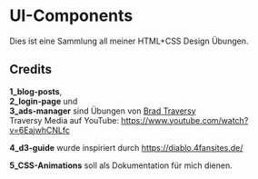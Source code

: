 # UI-Components
Dies ist eine Sammlung all meiner HTML+CSS Design Übungen.

## Credits
**1_blog-posts**,<br>
**2_login-page** und<br>
**3_ads-manager** sind Übungen von [Brad Traversy](https://github.com/bradtraversy)<br>Traversy Media auf YouTube: <https://www.youtube.com/watch?v=6EajwhCNLfc>

**4_d3-guide** wurde inspiriert durch <https://diablo.4fansites.de/>

**5_CSS-Animations** soll als Dokumentation für mich dienen.
